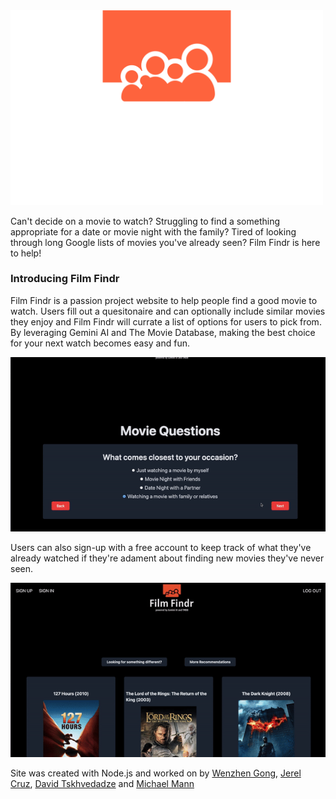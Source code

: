 <img src="https://github.com/michael-w-mann/filmfindr/blob/dev/client/components/statics/film-findr-high-resolution-logo-transparent.png?raw=true" alt="Film Findr Logo" width="500">




Can't decide on a movie to watch? Struggling to find a something appropriate for a date or movie night with the family? Tired of looking through long Google lists of movies you've already seen? Film Findr is here to help!

### Introducing Film Findr

Film Findr is a passion project website to help people find a good movie to watch. Users fill out a quesitonaire and can optionally include similar movies they enjoy and Film Findr will currate a list of options for users to pick from. By leveraging Gemini AI and The Movie Database, making the best choice for your next watch becomes easy and fun.

<img src="https://github.com/michael-w-mann/filmfindr/blob/dev/client/components/statics/first gif.gif" alt="Film Findr Logo" width="800">

Users can also sign-up with a free account to keep track of what they've already watched if they're adament about finding new movies they've never seen.

<img src="https://github.com/michael-w-mann/filmfindr/blob/dev/client/components/statics/second gif.gif" alt="Film Findr Logo" width="800">


Site was created with Node.js and worked on by [Wenzhen Gong](https://github.com/wenzhen-gong), [Jerel Cruz](https://github.com/jaycruz2905), [David Tskhvedadze](https://github.com/davidtskhvedadze) and [Michael Mann](https://github.com/michael-w-mann)
